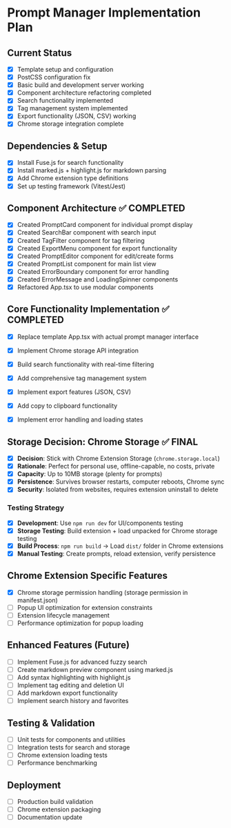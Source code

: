 # Prompt Manager Implementation Plan

## Current Status
- [x] Template setup and configuration
- [x] PostCSS configuration fix
- [x] Basic build and development server working
- [x] Component architecture refactoring completed
- [x] Search functionality implemented
- [x] Tag management system implemented
- [x] Export functionality (JSON, CSV) working
- [x] Chrome storage integration complete

## Dependencies & Setup
- [x] Install Fuse.js for search functionality
- [x] Install marked.js + highlight.js for markdown parsing
- [x] Add Chrome extension type definitions
- [x] Set up testing framework (Vitest/Jest)

## Component Architecture ✅ COMPLETED
- [x] Created PromptCard component for individual prompt display
- [x] Created SearchBar component with search input
- [x] Created TagFilter component for tag filtering
- [x] Created ExportMenu component for export functionality
- [x] Created PromptEditor component for edit/create forms
- [x] Created PromptList component for main list view
- [x] Created ErrorBoundary component for error handling
- [x] Created ErrorMessage and LoadingSpinner components
- [x] Refactored App.tsx to use modular components

## Core Functionality Implementation ✅ COMPLETED
- [x] Replace template App.tsx with actual prompt manager interface
- [x] Implement Chrome storage API integration
- [x] Build search functionality with real-time filtering
- [x] Add comprehensive tag management system
- [x] Implement export features (JSON, CSV)
- [x] Add copy to clipboard functionality
- [x] Implement error handling and loading states


## Storage Decision: Chrome Storage ✅ FINAL
- [x] **Decision**: Stick with Chrome Extension Storage (`chrome.storage.local`)
- [x] **Rationale**: Perfect for personal use, offline-capable, no costs, private
- [x] **Capacity**: Up to 10MB storage (plenty for prompts)
- [x] **Persistence**: Survives browser restarts, computer reboots, Chrome sync
- [x] **Security**: Isolated from websites, requires extension uninstall to delete

### Testing Strategy
- [x] **Development**: Use `npm run dev` for UI/components testing
- [x] **Storage Testing**: Build extension + load unpacked for Chrome storage testing
- [x] **Build Process**: `npm run build` → Load `dist/` folder in Chrome extensions
- [x] **Manual Testing**: Create prompts, reload extension, verify persistence

## Chrome Extension Specific Features
- [x] Chrome storage permission handling (storage permission in manifest.json)
- [ ] Popup UI optimization for extension constraints
- [ ] Extension lifecycle management
- [ ] Performance optimization for popup loading

## Enhanced Features (Future)
- [ ] Implement Fuse.js for advanced fuzzy search
- [ ] Create markdown preview component using marked.js
- [ ] Add syntax highlighting with highlight.js
- [ ] Implement tag editing and deletion UI
- [ ] Add markdown export functionality
- [ ] Implement search history and favorites

## Testing & Validation
- [ ] Unit tests for components and utilities
- [ ] Integration tests for search and storage
- [ ] Chrome extension loading tests
- [ ] Performance benchmarking

## Deployment
- [ ] Production build validation
- [ ] Chrome extension packaging
- [ ] Documentation update